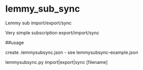 # lemmy_sub_sync
Lemmy sub import/export/sync

Very simple subscription export/import/sync

##usage

create .lemmysubsync.json - see lemmysubsync-example.json

lemmysubsync.py import|export|sync [filename]

